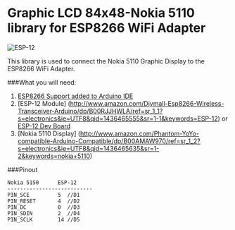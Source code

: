 Graphic LCD 84x48-Nokia 5110 library for ESP8266 WiFi Adapter
=====================
![ESP-12](http://blog.randypatterson.com/images/esp-12_Nokia-5110.jpg)


This library is used to connect the Nokia 5110 Graphic Display to the ESP8266 WiFi Adapter.

###What you will need:
1. [ESP8266 Support added to Arduino IDE](https://github.com/esp8266/Arduino)
2. [ESP-12 Module] (http://www.amazon.com/Diymall-Esp8266-Wireless-Transceiver-Arduino/dp/B00RJJHWLA/ref=sr_1_1?s=electronics&ie=UTF8&qid=1436465555&sr=1-1&keywords=ESP-12) or [ESP-12 Dev Board](http://www.amazon.com/Diymall%C2%AElua-Nodemcu-Network-Development-Esp8266/dp/B00UY8C3N0/ref=pd_sim_sbs_229_9?ie=UTF8&refRID=0HGY52H0XKD519GF0S3B)
3. [Nokia 5110 Display] (http://www.amazon.com/Phantom-YoYo-compatible-Arduino-Compatible/dp/B00AMAW970/ref=sr_1_2?s=electronics&ie=UTF8&qid=1436465635&sr=1-2&keywords=nokia+5110)




###Pinout
```
Nokia 5150		ESP-12
---------------------------
PIN_SCE		    5  //D1
PIN_RESET       4  //D2
PIN_DC    		0  //D3
PIN_SDIN  		2  //D4
PIN_SCLK  		14 //D5
```
